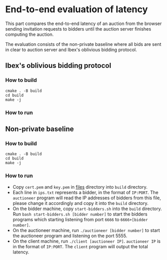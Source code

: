 # End-to-end evaluation of latency
This part compares the end-to-end latency of an auction from the browser sending
invitation requests to bidders until the auction server finishes computing the
auction.

The evaluation consists of the non-private baseline where all bids are sent in
clear to auction server and Ibex's oblivious bidding protocol.

## Ibex's oblivious bidding protocol
### How to build
```
cmake . -B build
cd build
make -j
```

### How to run

## Non-private baseline
### How to build
```
cmake . -B build
cd build
make -j
```

### How to run
+ Copy `cert.pem` and `key.pem` in [files](../files/) directory into `build` directory.
+ Each line in `ips.txt` represents a bidder, in the format of `IP:PORT`. The
  `auctioneer` program will read the IP addresses of bidders from this file, please
  change it accordingly and copy it into the `build` directory.
+ On the bidder machine, copy `start-bidders.sh` into the `build` directory. Run
  `bash start-bidders.sh [bidder number]` to start the bidders programs which
  starting listening from port `6666` to `6666+[bidder number]`.
+ On the auctioneer machine, run `./auctioneer [bidder number]` to start the
  auctioneer program and listening on the port 5555.
+ On the client machine, run `./client [auctioneer IP]`. `auctioneer IP` is in
  the format of `IP:PORT`. The `client` program will output the total latency.